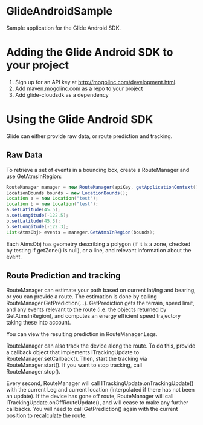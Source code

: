# GlideAndroidSample
Sample application for the Glide Android SDK.

# Adding the Glide Android SDK to your project
1) Sign up for an API key at http://mogolinc.com/development.html.
2) Add maven.mogolinc.com as a repo to your project
3) Add glide-cloudsdk as a dependency

# Using the Glide Android SDK

Glide can either provide raw data, or route prediction and tracking. 

## Raw Data

To retrieve a set of events in a bounding box, create a RouteManager and use GetAtmsInRegion:

```java
RouteManager manager = new RouteManager(apiKey, getApplicationContext());
LocationBounds bounds = new LocationBounds();
Location a = new Location("test");
Location b = new Location("test");
a.setLatitude(45.5);
a.setLongitude(-122.5);
b.setLatitude(45.3);
b.setLongitude(-122.3);
List<AtmsObj> events = manager.GetAtmsInRegion(bounds);
```

Each AtmsObj has geometry describing a polygon (if it is a zone, checked by testing if getZone() is null), or a line, and relevant information about the event.

## Route Prediction and tracking
RouteManager can estimate your path based on current lat/lng and bearing, or you can provide a route. 
The estimation is done by calling RouteManager.GetPrediction(...). GetPrediction gets the terrain, speed limit, and any events
relevant to the route (i.e. the objects returned by GetAtmsInRegion), and computes an energy efficient speed trajectory taking these into account.

You can view the resulting prediction in RouteManager.Legs. 

RouteManager can also track the device along the route. To do this, provide a callback object that implements ITrackingUpdate to RouteManager.setCallback().
Then, start the tracking via RouteManager.start(). If you want to stop tracking, call RouteManager.stop().

Every second, RouteManager will call ITrackingUpdate.onTrackingUpdate() with the current Leg and current location (interpolated if there has not been an update).
If the device has gone off route, RouteManager will call ITrackingUpdate.onOffRouteUpdate(), and will cease to make any further callbacks. You will need to call GetPrediction()
again with the current position to recalculate the route.
